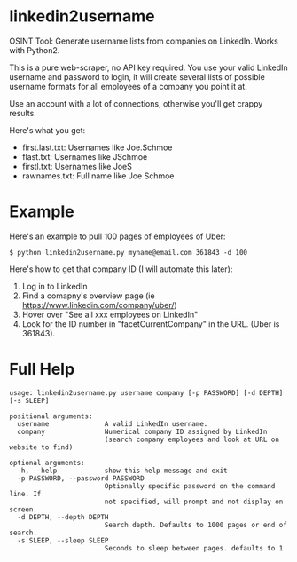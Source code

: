 # linkedin2username
OSINT Tool: Generate username lists from companies on LinkedIn. Works with Python2.

This is a pure web-scraper, no API key required. You use your valid LinkedIn username and password to login, it will create several lists of possible username formats for all employees of a company you point it at.

Use an account with a lot of connections, otherwise you'll get crappy results.

Here's what you get:
- first.last.txt: Usernames like Joe.Schmoe
- flast.txt:      Usernames like JSchmoe
- firstl.txt:     Usernames like JoeS
- rawnames.txt:   Full name like Joe Schmoe

# Example
Here's an example to pull 100 pages of employees of Uber:
```
$ python linkedin2username.py myname@email.com 361843 -d 100
```

Here's how to get that company ID (I will automate this later):
1. Log in to LinkedIn
2. Find a comapny's overview page (ie https://www.linkedin.com/company/uber/)
3. Hover over "See all xxx employees on LinkedIn"
4. Look for the ID number in "facetCurrentCompany" in the URL. (Uber is 361843).

# Full Help
```
usage: linkedin2username.py username company [-p PASSWORD] [-d DEPTH] [-s SLEEP]

positional arguments:
  username              A valid LinkedIn username.
  company               Numerical company ID assigned by LinkedIn
                        (search company employees and look at URL on website to find)

optional arguments:
  -h, --help            show this help message and exit
  -p PASSWORD, --password PASSWORD
                        Optionally specific password on the command line. If
                        not specified, will prompt and not display on screen.
  -d DEPTH, --depth DEPTH
                        Search depth. Defaults to 1000 pages or end of search.
  -s SLEEP, --sleep SLEEP
                        Seconds to sleep between pages. defaults to 1
```
